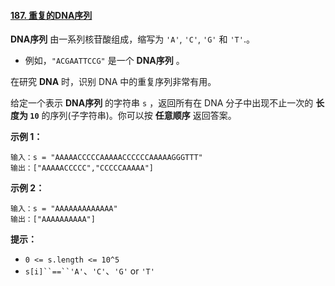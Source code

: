 ﻿#### [187\. 重复的DNA序列](https://leetcode.cn/problems/repeated-dna-sequences/)

**DNA序列** 由一系列核苷酸组成，缩写为 `'A'`, `'C'`, `'G'` 和 `'T'`.。

-   例如，`"ACGAATTCCG"` 是一个 **DNA序列** 。

在研究 **DNA** 时，识别 DNA 中的重复序列非常有用。

给定一个表示 **DNA序列** 的字符串 `s` ，返回所有在 DNA 分子中出现不止一次的 **长度为 `10`** 的序列(子字符串)。你可以按 **任意顺序** 返回答案。

**示例 1：**

```
输入：s = "AAAAACCCCCAAAAACCCCCCAAAAAGGGTTT"
输出：["AAAAACCCCC","CCCCCAAAAA"]

```

**示例 2：**

```
输入：s = "AAAAAAAAAAAAA"
输出：["AAAAAAAAAA"]

```

**提示：**

-   `0 <= s.length <= 10^5`
-   `s[i]``==``'A'`、`'C'`、`'G'` or `'T'`
